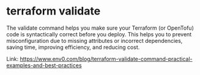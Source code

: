 # terraform validate

The validate command helps you make sure your Terraform (or OpenTofu) code is syntactically correct before you deploy. This helps you to prevent misconfiguration due to missing attributes or incorrect dependencies, saving time, improving efficiency, and reducing cost.

Link: https://www.env0.com/blog/terraform-validate-command-practical-examples-and-best-practices
